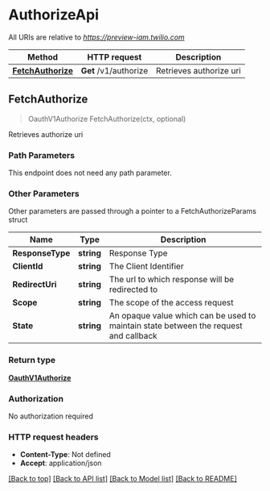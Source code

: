 # AuthorizeApi

All URIs are relative to *https://preview-iam.twilio.com*

Method | HTTP request | Description
------------- | ------------- | -------------
[**FetchAuthorize**](AuthorizeApi.md#FetchAuthorize) | **Get** /v1/authorize | Retrieves authorize uri



## FetchAuthorize

> OauthV1Authorize FetchAuthorize(ctx, optional)

Retrieves authorize uri

### Path Parameters

This endpoint does not need any path parameter.

### Other Parameters

Other parameters are passed through a pointer to a FetchAuthorizeParams struct


Name | Type | Description
------------- | ------------- | -------------
**ResponseType** | **string** | Response Type
**ClientId** | **string** | The Client Identifier
**RedirectUri** | **string** | The url to which response will be redirected to
**Scope** | **string** | The scope of the access request
**State** | **string** | An opaque value which can be used to maintain state between the request and callback

### Return type

[**OauthV1Authorize**](OauthV1Authorize.md)

### Authorization

No authorization required

### HTTP request headers

- **Content-Type**: Not defined
- **Accept**: application/json

[[Back to top]](#) [[Back to API list]](../README.md#documentation-for-api-endpoints)
[[Back to Model list]](../README.md#documentation-for-models)
[[Back to README]](../README.md)

